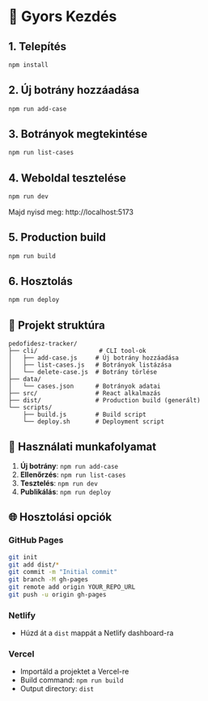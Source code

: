 # 🚀 Gyors Kezdés

## 1. Telepítés
```bash
npm install
```

## 2. Új botrány hozzáadása
```bash
npm run add-case
```

## 3. Botrányok megtekintése
```bash
npm run list-cases
```

## 4. Weboldal tesztelése
```bash
npm run dev
```
Majd nyisd meg: http://localhost:5173

## 5. Production build
```bash
npm run build
```

## 6. Hosztolás
```bash
npm run deploy
```

## 📁 Projekt struktúra

```
pedofidesz-tracker/
├── cli/                 # CLI tool-ok
│   ├── add-case.js     # Új botrány hozzáadása
│   ├── list-cases.js   # Botrányok listázása
│   └── delete-case.js  # Botrány törlése
├── data/
│   └── cases.json      # Botrányok adatai
├── src/                # React alkalmazás
├── dist/               # Production build (generált)
└── scripts/
    ├── build.js        # Build script
    └── deploy.sh       # Deployment script
```

## 🎯 Használati munkafolyamat

1. **Új botrány**: `npm run add-case`
2. **Ellenőrzés**: `npm run list-cases`
3. **Tesztelés**: `npm run dev`
4. **Publikálás**: `npm run deploy`

## 🌐 Hosztolási opciók

### GitHub Pages
```bash
git init
git add dist/*
git commit -m "Initial commit"
git branch -M gh-pages
git remote add origin YOUR_REPO_URL
git push -u origin gh-pages
```

### Netlify
- Húzd át a `dist` mappát a Netlify dashboard-ra

### Vercel
- Importáld a projektet a Vercel-re
- Build command: `npm run build`
- Output directory: `dist` 